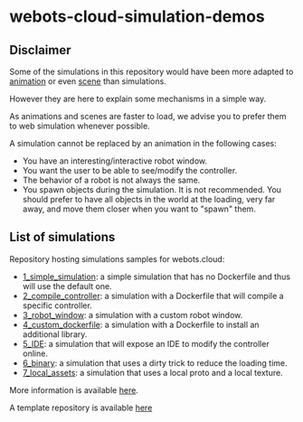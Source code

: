 # webots-cloud-simulation-demos

## Disclaimer
Some of the simulations in this repository would have been more adapted to [animation](https://cyberbotics.com/doc/guide/web-animation) or even [scene](https://cyberbotics.com/doc/guide/web-scene)
than simulations.

However they are here to explain some mechanisms in a simple way.

As animations and scenes are faster to load, we advise you to prefer them to web simulation whenever possible.

A simulation cannot be replaced by an animation in the following cases:
 - You have an interesting/interactive robot window.
 - You want the user to be able to see/modify the controller.
 - The behavior of a robot is not always the same.
 - You spawn objects during the simulation. It is not recommended.
   You should prefer to have all objects in the world at the loading, very far away, and move them closer when you want to "spawn" them.

## List of simulations

Repository hosting simulations samples for webots.cloud:
 - [1_simple_simulation](1_simple_simulation): a simple simulation that has no Dockerfile and thus will use the default one.
 - [2_compile_controller](2_compile_controller): a simulation with a Dockerfile that will compile a specific controller.
 - [3_robot_window](3_robot_window): a simulation with a custom robot window.
 - [4_custom_dockerfile](4_custom_dockerfile): a simulation with a Dockerfile to install an additional library.
 - [5_IDE](5_IDE): a simulation that will expose an IDE to modify the controller online.
 - [6_binary](6_binary): a simulation that uses a dirty trick to reduce the loading time.
 - [7_local_assets](7_local_assets): a simulation that uses a local proto and a local texture.

More information is available [here](https://cyberbotics.com/doc/guide/webots-cloud).

A template repository is available [here](https://github.com/cyberbotics/webots-cloud-simulation-template)
